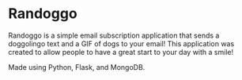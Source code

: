 # Randoggo

Randoggo is a simple email subscription application that sends a doggolingo text and a GIF of dogs to your email!
This application was created to allow people to have a great start to your day with a smile!

Made using Python, Flask, and MongoDB.

